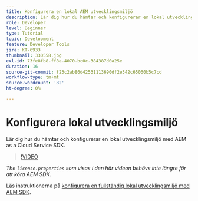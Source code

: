 ```yaml
---
title: Konfigurera en lokal AEM utvecklingsmiljö
description: Lär dig hur du hämtar och konfigurerar en lokal utvecklingsmiljö med AEM as a Cloud Service SDK.
role: Developer
level: Beginner
type: Tutorial
topic: Development
feature: Developer Tools
jira: KT-6933
thumbnail: 330558.jpg
exl-id: 73fe8fb8-ff8a-4070-bc0c-384387d0a25e
duration: 16
source-git-commit: f23c2ab86d42531113690df2e342c65060b5c7cd
workflow-type: tm+mt
source-wordcount: '82'
ht-degree: 0%

---
```


# Konfigurera lokal utvecklingsmiljö

Lär dig hur du hämtar och konfigurerar en lokal utvecklingsmiljö med AEM as a Cloud Service SDK.

>[!VIDEO](https://video.tv.adobe.com/v/330558?quality=12&learn=on)

_The `license.properties` som visas i den här videon behövs inte längre för att köra AEM SDK._

Läs instruktionerna på [konfigurera en fullständig lokal utvecklingsmiljö med AEM SDK](https://experienceleague.adobe.com/docs/experience-manager-learn/cloud-service/local-development-environment-set-up/overview.html).
